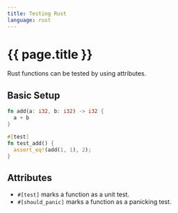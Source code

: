 ```yaml
---
title: Testing Rust
language: rust
---
```


# {{ page.title }}

Rust functions can be tested by using attributes.

## Basic Setup

```rust
fn add(a: i32, b: i32) -> i32 {
  a + b
}
```

```rust
#[test]
fn test_add() {
  assert_eq!(add(1, 1), 2);
}
```

## Attributes

- `#[test]` marks a function as a unit test.
- `#[should_panic]` marks a function as a panicking test.
